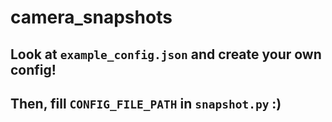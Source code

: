 # camera_snapshots

## Look at `example_config.json` and create your own config!
## Then, fill `CONFIG_FILE_PATH` in `snapshot.py` :)
